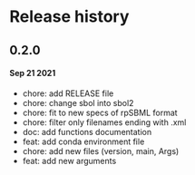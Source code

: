 # Release history

## 0.2.0
#### Sep 21 2021
- chore: add RELEASE file
- chore: change sbol into sbol2
- chore: fit to new specs of rpSBML format
- chore: filter only filenames ending with .xml
- doc: add functions documentation
- feat: add conda environment file
- chore: add new files (version, main, Args)
- feat: add new arguments